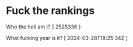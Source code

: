 # Fuck the rankings

Who the hell am I?
{ 2525336 }

What fucking year is it?
[ 2024-03-28T18:25:34Z ]
